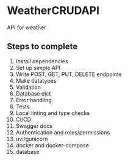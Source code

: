 # WeatherCRUDAPI
API for weather

## Steps to complete
1. Install dependencies
2. Set up simple API
3. Write POST, GET, PUT, DELETE endpoints
4. Make datatypes
5. Validation
6. Database dict
7. Error handling
8. Tests
9. Local linting and type checks
10. CI/CD
11. Swagger docs
12. Authentication and roles/permissions
13. uvi/gunicorn
14. docker and docker-compose
15. database

